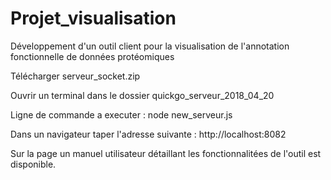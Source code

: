 # Projet_visualisation
Développement d'un outil client pour la visualisation de l'annotation fonctionnelle de données protéomiques

Télécharger serveur_socket.zip

Ouvrir un terminal dans le dossier quickgo_serveur_2018_04_20

Ligne de commande a executer : node new_serveur.js

Dans un navigateur taper l'adresse suivante : http://localhost:8082

Sur la page un manuel utilisateur détaillant les fonctionnalitées de l'outil est disponible.
